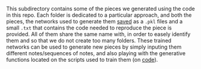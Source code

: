 This subdirectory contains some of the pieces we generated using the code in this repo. Each folder is dedicated to a particular approach, and both the pieces, the networks used to generate them [saved](https://pytorch.org/tutorials/beginner/saving_loading_models.html) as a `.pkl` files and a small `.txt` that contains the code needed to reproduce the piece is provided. All of them share the same name with, in order to easely identify them and so that we do not create too many folders. These trained networks can be used to generate new pieces by simply inputing them different notes/sequences of notes, and also playing with the generative functions located on the scripts used to train them (on [code](../code)). 